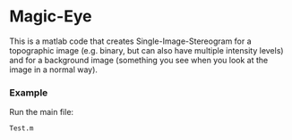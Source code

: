 # Magic-Eye
This is a matlab code that creates Single-Image-Stereogram for a topographic image (e.g. binary, but can also have multiple intensity levels) and for a background image (something you see when you look at the image in a normal way).
### Example
Run the main file:

```Test.m```
